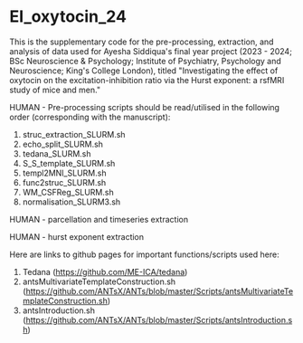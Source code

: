 # EI_oxytocin_24

This is the supplementary code for the pre-processing, extraction, and analysis of data used for Ayesha Siddiqua's final year project (2023 - 2024; BSc Neuroscience & Psychology; Institute of Psychiatry, Psychology and Neuroscience; King's College London), titled "Investigating the effect of oxytocin on the excitation-inhibition ratio via the Hurst exponent: a rsfMRI study of mice and men."

HUMAN - Pre-processing scripts should be read/utilised in the following order (corresponding with the manuscript): 
1. struc_extraction_SLURM.sh
2. echo_split_SLURM.sh
3. tedana_SLURM.sh
4. S_S_template_SLURM.sh
5. templ2MNI_SLURM.sh
6. func2struc_SLURM.sh
7. WM_CSFReg_SLURM.sh
8. normalisation_SLURM3.sh

HUMAN - parcellation and timeseries extraction 

HUMAN - hurst exponent extraction


  Here are links to github pages for important functions/scripts used here: 
  1. Tedana (https://github.com/ME-ICA/tedana)
  2. antsMultivariateTemplateConstruction.sh (https://github.com/ANTsX/ANTs/blob/master/Scripts/antsMultivariateTemplateConstruction.sh)
  3. antsIntroduction.sh (https://github.com/ANTsX/ANTs/blob/master/Scripts/antsIntroduction.sh)
